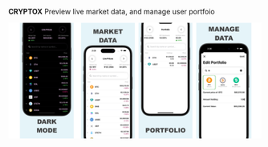 **CRYPTOX**
Preview live market data, and manage user portfoio

![IphoneScreenshots](./Images/screenshotImage.png) 


